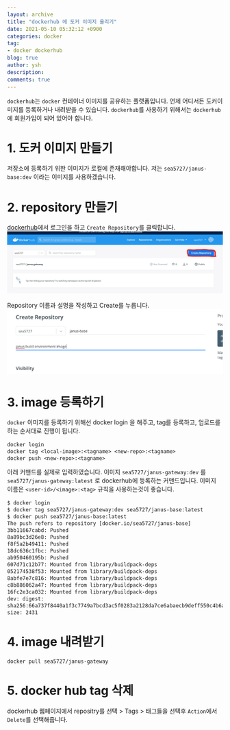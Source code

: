 ```yaml
---
layout: archive
title: "dockerhub 에 도커 이미지 올리기"
date: 2021-05-10 05:32:12 +0900
categories: docker
tag:
- docker dockerhub
blog: true
author: ysh
description: 
comments: true
---
```


`dockerhub`는 `docker` 컨테이너 이미지를 공유하는 플랫폼입니다. 언제 어디서든 도커이미지를 등록하거나 내려받을 수 있습니다.
`dockerhub`를 사용하기 위해서는 `dockerhub`에 회원가입이 되어 있어야 합니다.

# 1. 도커 이미지 만들기
저장소에 등록하기 위한 이미지가 로컬에 존재해야합니다.
저는 `sea5727/janus-base:dev` 이라는 이미지를 사용하겠습니다.

# 2. repository 만들기
[dockerhub](https://hub.docker.com/)에서 로그인을 하고 `Create Repository`를 클릭합니다.
<img src="/assets/images/janus/2021-05-10_dockerhub_main_.jpg" alt=""/>

Repository 이름과 설명을 작성하고 Create를 누릅니다.
<img src="/assets/images/janus/2021-05-10_dockerhub_repo.png" alt=""/>

# 3. image 등록하기
`docker` 이미지를 등록하기 위해선 docker login 을 해주고, tag를 등록하고, 업로드를 하는 순서대로 진행이 됩니다.

```
docker login
docker tag <local-image>:<tagname> <new-repo>:<tagname>
docker push <new-repo>:<tagname>
```

아래 커맨드를 실제로 입력하였습니다. 
이미지 `sea5727/janus-gateway:dev` 를 `sea5727/janus-gateway:latest` 로  dockerhub에 등록하는 커맨드입니다.
이미지 이름은 `<user-id>/<image>:<tag>` 규칙을 사용하는것이 좋습니다. 

``` 
$ docker login
$ docker tag sea5727/janus-gateway:dev sea5727/janus-base:latest
$ docker push sea5727/janus-base:latest
The push refers to repository [docker.io/sea5727/janus-base]
3bb11667cabd: Pushed 
8a89bc3d26e8: Pushed 
f8f5a2b49411: Pushed 
18dc636c1fbc: Pushed 
ab950460195b: Pushed 
607d71c12b77: Mounted from library/buildpack-deps 
052174538f53: Mounted from library/buildpack-deps 
8abfe7e7c816: Mounted from library/buildpack-deps 
c8b886062a47: Mounted from library/buildpack-deps 
16fc2e3ca032: Mounted from library/buildpack-deps 
dev: digest: sha256:66a737f8440a1f3c7749a7bcd3ac5f0283a2128da7ce6abaecb9deff550c4b6a size: 2431
```

# 4. image 내려받기
```
docker pull sea5727/janus-gateway
```


# 5. docker hub tag 삭제
dockerhub 웹페이지에서 repositry를 선택 > Tags > 태그들을 선택후 `Action`에서 `Delete`를 선택해줍니다.

